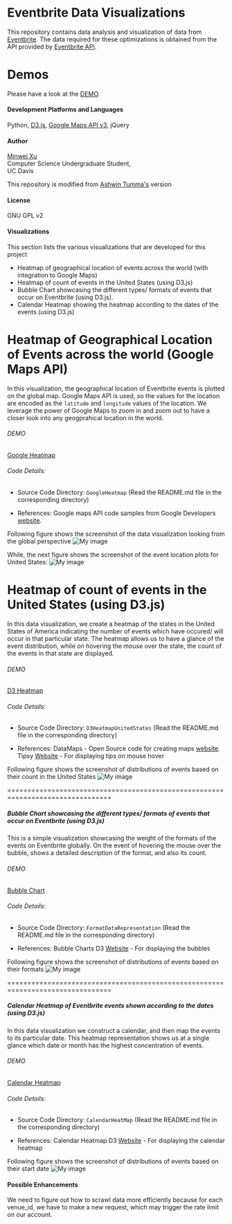 # Eventbrite Data Visualizations
This repository contains data analysis and visualization of data from [Eventbrite](https://www.eventbrite.com/). The data required for these optimizations is obtained from the API provided by [Eventbrite API](http://eventbriteapi.com/). 

# Demos
Please have a look at the [DEMO](https://eventbrite-data-vis.herokuapp.com/index.html). 

#### Development Platforms and Languages
Python, [D3.js](http://d3js.org/), [Google Maps API v3](https://developers.google.com/maps/), jQuery

#### Author
[Minwei Xu](http://mwxu.me)   
Computer Science Undergraduate Student,  
UC Davis

This repository is modified from [Ashwin Tumma's](https://sites.google.com/site/ashwintumma23) version

#### License
GNU GPL v2

#### Visualizations
This section lists the various visualizations that are developed for this project
* Heatmap of geographical location of events across the world (with integration to Google Maps)
* Heatmap of count of events in the United States (using D3.js)
* Bubble Chart showcasing the different types/ formats of events that occur on Eventbrite (using D3.js).
* Calendar Heatmap showing the heatmap according to the dates of the events (using D3.js)

Heatmap of Geographical Location of Events across the world (Google Maps API)
================================================================================
In this visualization, the geographical location of Eventbrite events is plotted on the global map. Google Maps API is used, so the values for the location are encoded as the `latitude` and `longitude` values of the location. We leverage the power of Google Maps to zoom in and zoom out to have a closer look into any geogprahical location in the world.

###### DEMO
[Google Heatmap](https://eventbrite-data-vis.herokuapp.com/googleheatmap)

###### Code Details: 
* Source Code Directory: `GoogleHeatmap` (Read the README.md file in the corresponding directory)

* References: Google maps API code samples from Google Developers [website](https://developers.google.com/maps/).

Following figure shows the screenshot of the data visualization looking from the global perspective
 ![My image](https://github.com/vanshady/Eventbrite_Data_vis/blob/master/images/GMapFull.png)
  
While, the next figure shows the screenshot of the event location plots for United States:
![My image](https://github.com/vanshady/Eventbrite_Data_vis/blob/master/images/UnitedStates.png)

Heatmap of count of events in the United States (using D3.js)
================================================================================
In this data visualization, we create a heatmap of the states in the United States of America indicating the number of events which have occured/ will occur in that particular state. The heatmap allows us to have a glance of the event distribution, while on hovering the mouse over the state, the count of the events in that state are displayed.

###### DEMO
[D3 Heatmap](https://eventbrite-data-vis.herokuapp.com/d3heatmap)

###### Code Details: 
* Source Code Directory: `D3HeatmapUnitedStates` (Read the README.md file in the corresponding directory)

* References: DataMaps - Open Source code for creating maps [website](http://datamaps.github.io/).  
Tipsy [Website](http://bl.ocks.org/ilyabo/1373263) - For displaying tips on mouse hover

Following figure shows the screenshot of distributions of events based on their count in the United States
 ![My image](https://github.com/vanshady/Eventbrite_Data_vis/blob/master/images/D3Maps.png)
  
================================================================================  
##### Bubble Chart showcasing the different types/ formats of events that occur on Eventbrite (using D3.js)
This is a simple visualization showcasing the weight of the formats of the events on Eventbrite globally. On the event of hovering the mouse over the bubble, shows a detailed description of the format, and also its count.

###### DEMO
[Bubble Chart](https://eventbrite-data-vis.herokuapp.com/bubble)

###### Code Details: 
* Source Code Directory: `FormatDataRepresentation` (Read the README.md file in the corresponding directory)

* References: Bubble Charts D3 [Website](http://bl.ocks.org/mbostock/4063269) - For displaying the bubbles

Following figure shows the screenshot of distributions of events based on their formats
 ![My image](https://github.com/vanshady/Eventbrite_Data_vis/blob/master/images/BubbleChart.png)

================================================================================    
##### Calendar Heatmap of Eventbrite events shown according to the dates (using D3.js)
In this data visualization we construct a calendar, and then map the events to its particular date. This heatmap representation shows us at a single glance which date or month has the highest concentration of events.

###### DEMO
[Calendar Heatmap](https://eventbrite-data-vis.herokuapp.com/calendar)

###### Code Details: 
* Source Code Directory: `CalendarHeatMap` (Read the README.md file in the corresponding directory)

* References: Calendar Heatmap D3 [Website](http://kamisama.github.io/cal-heatmap/) - For displaying the calendar heatmap

Following figure shows the screenshot of distributions of events based on their start date
 ![My image](https://github.com/vanshady/Eventbrite_Data_vis/blob/master/images/CalendarJune.png)
  
#### Possible Enhancements
We need to figure out how to scrawl data more efficiently because for each venue_id, we have to make a new request, which may trigger the rate limit on our account.